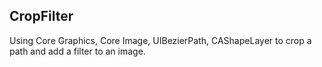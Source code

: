 ## CropFilter

Using Core Graphics, Core Image, UIBezierPath, CAShapeLayer to crop a path and add a filter to an image.
